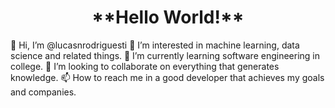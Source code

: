<h1 align="center">**Hello World!**</h1>

👋 Hi, I’m @lucasnrodriguesti
👀 I’m interested in machine learning, data science and related things.
🌱 I’m currently learning software engineering in college.
💞️ I’m looking to collaborate on everything that generates knowledge.
📫 How to reach me in a good developer that achieves my goals and companies.

<!---
lucasnrodriguesti/lucasnrodriguesti is a ✨ special ✨ repository because its `README.md` (this file) appears on your GitHub profile.
You can click the Preview link to take a look at your changes.
--->
